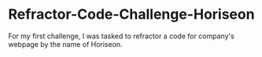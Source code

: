 # Refractor-Code-Challenge-Horiseon
For my first challenge, I was tasked to refractor a code for company's webpage by the name of Horiseon.
